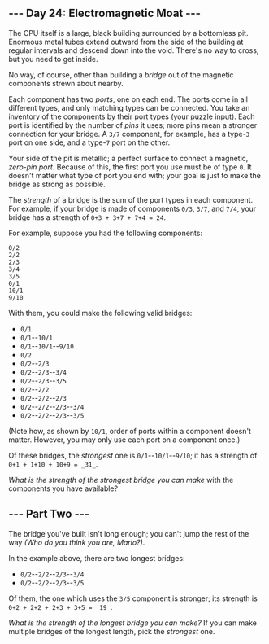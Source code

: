 \-\-\- Day 24: Electromagnetic Moat ---
---------------------------------------

The CPU itself is a large, black building surrounded by a bottomless pit. Enormous metal tubes extend outward from the side of the building at regular intervals and descend down into the void. There's no way to cross, but you need to get inside.

No way, of course, other than building a _bridge_ out of the magnetic components strewn about nearby.

Each component has two _ports_, one on each end. The ports come in all different types, and only matching types can be connected. You take an inventory of the components by their port types (your puzzle input). Each port is identified by the number of _pins_ it uses; more pins mean a stronger connection for your bridge. A `3/7` component, for example, has a type-`3` port on one side, and a type-`7` port on the other.

Your side of the pit is metallic; a perfect surface to connect a magnetic, _zero-pin port_. Because of this, the first port you use must be of type `0`. It doesn't matter what type of port you end with; your goal is just to make the bridge as strong as possible.

The _strength_ of a bridge is the sum of the port types in each component. For example, if your bridge is made of components `0/3`, `3/7`, and `7/4`, your bridge has a strength of `0+3 + 3+7 + 7+4 = 24`.

For example, suppose you had the following components:

    0/2
    2/2
    2/3
    3/4
    3/5
    0/1
    10/1
    9/10
    

With them, you could make the following valid bridges:

*   `0/1`
*   `0/1`--`10/1`
*   `0/1`--`10/1`--`9/10`
*   `0/2`
*   `0/2`--`2/3`
*   `0/2`--`2/3`--`3/4`
*   `0/2`--`2/3`--`3/5`
*   `0/2`--`2/2`
*   `0/2`--`2/2`--`2/3`
*   `0/2`--`2/2`--`2/3`--`3/4`
*   `0/2`--`2/2`--`2/3`--`3/5`

(Note how, as shown by `10/1`, order of ports within a component doesn't matter. However, you may only use each port on a component once.)

Of these bridges, the _strongest_ one is `0/1`--`10/1`--`9/10`; it has a strength of `0+1 + 1+10 + 10+9 = _31_`.

_What is the strength of the strongest bridge you can make_ with the components you have available?

\-\-\- Part Two ---
-------------------

The bridge you've built isn't long enough; you can't jump the rest of the way _(Who do you think you are, Mario?)_.

In the example above, there are two longest bridges:

*   `0/2`--`2/2`--`2/3`--`3/4`
*   `0/2`--`2/2`--`2/3`--`3/5`

Of them, the one which uses the `3/5` component is stronger; its strength is `0+2 + 2+2 + 2+3 + 3+5 = _19_`.

_What is the strength of the longest bridge you can make?_ If you can make multiple bridges of the longest length, pick the _strongest_ one.